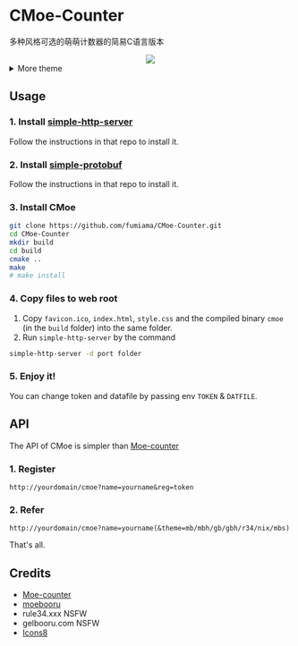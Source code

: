 # CMoe-Counter

多种风格可选的萌萌计数器的简易C语言版本

<div align=center> <a href="#"> <img src="https://counter.seku.su/cmoe?name=cmoe&theme=gb" /> </a> </div>

<details>
<summary>More theme</summary>

##### moebooru(mb)
![moebooru](https://counter.seku.su/cmoe?name=demo&theme=mb)

##### rule34(r34)
![Rule34](https://counter.seku.su/cmoe?name=demo&theme=r34)

##### gelbooru(gb)
![Gelbooru](https://counter.seku.su/cmoe?name=demo&theme=gb)

##### nixie(nix)
![Nixie Tube](https://counter.seku.su/cmoe?name=demo&theme=nix)

##### mobius(mbs)
![Nixie Tube](https://counter.seku.su/cmoe?name=demo&theme=mbs)

</details>

## Usage
### 1. Install [simple-http-server](https://github.com/fumiama/simple-http-server)
Follow the instructions in that repo to install it.
### 2. Install [simple-protobuf](https://github.com/fumiama/simple-protobuf)
Follow the instructions in that repo to install it.
### 3. Install CMoe
```bash
git clone https://github.com/fumiama/CMoe-Counter.git
cd CMoe-Counter
mkdir build
cd build
cmake ..
make
# make install
```
### 4. Copy files to web root
1. Copy `favicon.ico`, `index.html`, `style.css` and the compiled binary `cmoe` (in the `build` folder) into the same folder.
2. Run `simple-http-server` by the command
```bash
simple-http-server -d port folder
```
### 5. Enjoy it!
You can change token and datafile by passing env `TOKEN` & `DATFILE`.

## API
The API of CMoe is simpler than [Moe-counter](https://github.com/journey-ad/Moe-counter)
### 1. Register
```
http://yourdomain/cmoe?name=yourname&reg=token
```
### 2. Refer
```
http://yourdomain/cmoe?name=yourname(&theme=mb/mbh/gb/gbh/r34/nix/mbs)
```
That's all.
## Credits
*   [Moe-counter](https://github.com/journey-ad/Moe-counter)
*   [moebooru](https://github.com/moebooru/moebooru)
*   rule34.xxx NSFW
*   gelbooru.com NSFW
*   [Icons8](https://icons8.com/icons/set/star)
